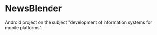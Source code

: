 # NewsBlender
Android project on the subject "development of information systems for mobile platforms".
